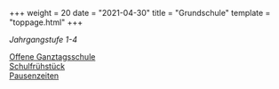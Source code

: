 +++
weight = 20
date = "2021-04-30"
title = "Grundschule"
template = "toppage.html"
+++

_Jahrgangstufe 1-4_

[Offene Ganztagsschule](../schullebenseiten/ogts-grundschule)  
[Schulfrühstück](/schullebenseiten/schulfruehstueck/)   
[Pausenzeiten](/schullebenseiten/pausenzeiten)

